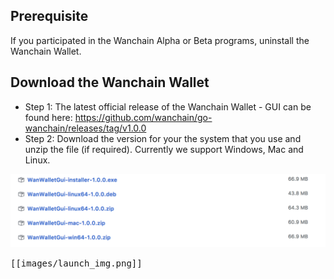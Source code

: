 ## Prerequisite
If you participated in the Wanchain Alpha or Beta programs, uninstall the Wanchain Wallet. 

## Download the Wanchain Wallet

* Step 1: The latest official release of the Wanchain Wallet - GUI can be found here: https://github.com/wanchain/go-wanchain/releases/tag/v1.0.0
* Step 2: Download the version for your the system that you use and unzip the file (if required). Currently we support Windows, Mac and Linux. 

![Wanchain Wallet List]( https://github.com/wanchain/Wikiphoto/blob/master/Wanchain-wallet_list.png )

<kbd>
[[images/launch_img.png]]
</kbd>

<br>
<br>